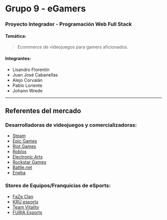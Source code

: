 # Grupo 9 - eGamers 

### Proyecto Integrador - Programación Web Full Stack

#### Temática: 

> Ecommerce de videojuegos para gamers aficionados.

#### Integrantes:

* Lisandro Florentín
* Juan José Cabanellas
* Alejo Corvalán
* Pablo Loriente
* Johann Wrede

-------------------------------------------------------

## Referentes del mercado

### Desarrolladoras de videojuegos y comercializadoras:

* [Steam](https://store.steampowered.com/)
* [Epic Games](https://www.epicgames.com/) 
* [Riot Games](https://www.riotgames.com/en)
* [Roblox](https://www.roblox.com/)
* [Electronic Arts](https://www.ea.com/)
* [Rockstar Games](https://www.rockstargames.com/)
* [Battle.net](https://us.shop.battle.net/en-us)
* [Eneba](https://www.eneba.com/latam/?af_id=GameGengo)


### Stores de Equipos/Franquicias de eSports:

* [FaZe Clan](https://fazeclan.com/)
* [KRÜ esports](https://shop.kruesports.com/)
* [Team Vitality](https://shop.vitality.gg/)
* [FURIA Esports](https://www.furia.gg/)
